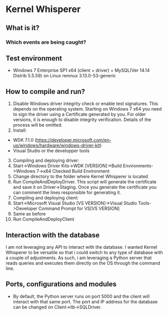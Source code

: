 # Kernel Whisperer

## What is it?

### Which events are being caught?


## Test environment
* Windows 7 Enterprise SP1 x64 (client + driver) + MySQL(Ver 14.14 Distrib 5.5.59) on Linux remnux 3.13.0-53-generic

## How to compile and run?
1. Disable Windows driver integrity check or enable test signatures. This depends on the operating system. Starting on Windows 7 x64 you need to sign the driver using a Certificate generated by you. For older versions, it is enough to disable integrity verification. Details of the process will be omitted.
2. Install:
  * WDK 7.1.0 (https://developer.microsoft.com/en-us/windows/hardware/windows-driver-kit)
  * Visual Studio or the developper tools
3. Compiling and deploying driver:
  1. Start->Windows Driver Kits->WDK [VERSION]->Build Environments->Windows 7->x64 Checked Build Environment
  2. Change directory to the folder where Kernel Whisperer is located
  3. Run CompileAndDeployDriver. This script will generate the certificate and save it on Driver->Staging. Once you generate the certificate you can comment the lines responsible for generating it.
4. Compiling and deploying client:
  1. Start->Microsoft Visual Studio [VS VERSION]->Visual Studio Tools->Developer Command Prompt for VS[VS VERSION]
  2. Same as before
  3. Run CompileAndDeployClient 


## Interaction with the database
I am not leveraging any API to interact with the database. I wanted Kernel Whisperer to be versatile so that i could switch to any type of database with a couple of adjustments. As such, i am leveraging a Python server that reads queries and executes them directly on the OS through the command line. 


## Ports, configurations and modules
* By default, the Python server runs on port 5000 and the client will interact with that same port. The port and IP address for the database can be changed on Client->lib->SQLDriver.

